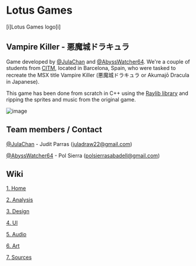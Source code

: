 # Lotus Games
[i]Lotus Games logo[i]

## Vampire Killer - 悪魔城ドラキュラ
Game developed by [@JulaChan](https://github.com/JulaChan) and [@AbyssWatcher64](https://github.com/AbyssWatcher64).
We're a couple of students from [CITM](https://www.citm.upc.edu/), located in Barcelona, Spain, who were tasked to recreate the MSX title Vampire Killer (悪魔城ドラキュラ or Akumajō Dracula in Japanese).

This game has been done from scratch in C++ using the [Raylib library](https://www.raylib.com/) and ripping the sprites and music from the original game.

![image](https://github.com/AbyssWatcher64/Project1Test/assets/130568155/7d2bcba6-1be1-4060-902d-7fc24f93935a)

## Team members / Contact
[@JulaChan](https://github.com/JulaChan) - Judit Parras (juladraw22@gmail.com)

[@AbyssWatcher64](https://github.com/AbyssWatcher64) - Pol Sierra (polsierrasabadell@gmail.com)

## Wiki
[1. Home](https://github.com/AbyssWatcher64/Vampire-Killer-Tribute/wiki/1.-Home)

[2. Analysis](https://github.com/AbyssWatcher64/Vampire-Killer-Tribute/wiki/2.-Analysis)

[3. Design](https://github.com/AbyssWatcher64/Vampire-Killer-Tribute/wiki/3.-Design)

[4. UI](https://github.com/AbyssWatcher64/Vampire-Killer-Tribute/wiki/4.-UI)

[5. Audio](https://github.com/AbyssWatcher64/Vampire-Killer-Tribute/wiki/5.-Audio)

[6. Art](https://github.com/AbyssWatcher64/Vampire-Killer-Tribute/wiki/6.-Art)

[7. Sources](https://github.com/AbyssWatcher64/Vampire-Killer-Tribute/wiki/7.-Sources)
